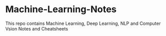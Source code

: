 # Machine-Learning-Notes
This repo contains Machine Learning, Deep Learning, NLP and Computer Vsion Notes and Cheatsheets
